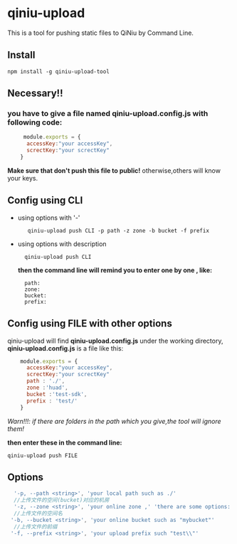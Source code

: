 # qiniu-upload

This is a tool for pushing static files to QiNiu by Command Line.

## Install
    npm install -g qiniu-upload-tool

## Necessary!!

 ### you have to give a file named **qiniu-upload.config.js** with following code:
```js   
     module.exports = {
      accessKey:"your accessKey",
      screctKey:"your screctKey"
    }
```
 **Make sure that don't push this file to public!**  otherwise,others will know your keys.  
## Config using CLI
  
- using options with '-'

         qiniu-upload push CLI -p path -z zone -b bucket -f prefix
   
- using options with description
   
        qiniu-upload push CLI
    
    **then the command line will remind you to enter one by one , like:**
   
        path:
        zone:
        bucket:
        prefix:
  
## Config using FILE with other options
qiniu-upload will find **qiniu-upload.config.js** under the working directory, **qiniu-upload.config.js**  is a file like this:
```js
    module.exports = {
      accessKey:"your accessKey",
      screctKey:"your screctKey"
      path : './',
      zone :'huad',
      bucket :'test-sdk',
      prefix : 'test/'
    }
```
*Warn!!!: if there are folders in the path which you give,the tool will ignore them!*

**then enter these in the command line:**

    qiniu-upload push FILE

## Options

```js
  '-p, --path <string>', 'your local path such as ./'
  //上传文件的空间(bucket)对应的机房
  '-z, --zone <string>', 'your online zone ,' 'there are some options: 华东：huad  华北：huab 华南：huan 北美：beim '
  //上传文件的空间名
 '-b, --bucket <string>', 'your online bucket such as "mybucket"'
  //上传文件的前缀
 '-f, --prefix <string>', 'your upload prefix such "test\\"'
  
```